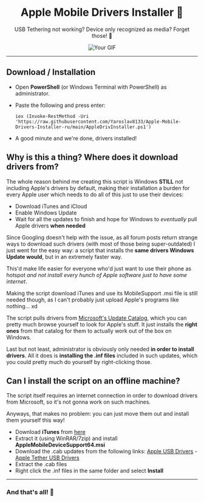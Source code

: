 <h1 align="center"> Apple Mobile Drivers Installer 🍎</h1>
<p align="center"> USB Tethering not working? Device only recognized as media? Forget those! 👻</p>

<p align="center">
  <img src="https://github.com/NelloKudo/Apple-Mobile-Drivers-Installer/assets/98063377/36bb52c7-e395-4f02-a3d3-c589f980512b" alt="Your GIF" />
</p>
<hr>

## Download / Installation
- Open **PowerShell** (or Windows Terminal with PowerShell) as administrator.
- Paste the following and press enter:
  
  ```
  iex (Invoke-RestMethod -Uri 'https://raw.githubusercontent.com/Yaroslav8133/Apple-Mobile-Drivers-Installer-ru/main/AppleDrivInstaller.ps1')
  ```
- A good minute and we're done, drivers installed!

## Why is this a thing? Where does it download drivers from?

The whole reason behind me creating this script is Windows **STILL** not including Apple's drivers
by default, making their installation a burden for every Apple user which needs to do all of this just to use their devices:
- Download iTunes and iCloud
- Enable Windows Update
- Wait for all the updates to finish and hope for Windows to *eventually* pull Apple drivers **when needed**

Since Googling doesn't help with the issue, as all forum posts return strange ways to download such drivers (with most of those being super-outdated)
I just went for the easy way: a script that installs the **same drivers Windows Update would**, but in an extremely faster way.

This'd make life easier for everyone who'd just want to use their phone as hotspot *and not install every hunch of Apple software just to have some internet*.

Making the script download iTunes and use its MobileSupport .msi file is still needed though, as I can't probably just upload Apple's programs like nothing... xd

The script pulls drivers from [Microsoft's Update Catalog](https://www.catalog.update.microsoft.com/Home.aspx), which you can pretty much browse yourself to look for Apple's stuff. 
It just installs the **right ones** from that catalog for them to actually work out of the box on Windows.

Last but not least, administrator is obviously only needed **in order to install drivers**. All it does is **installing the .inf files**
included in such updates, which you could pretty much do yourself by right-clicking those.

## Can I install the script on an offline machine?

The script itself requires an internet connection in order to download drivers from Microsoft, so it's not gonna work on such machines.

Anyways, that makes no problem: you can just move them out and install them yourself this way!

- Download **iTunes** from [here](https://www.apple.com/itunes/download/win64)
- Extract it (using WinRAR/7zip) and install **AppleMobileDeviceSupport64.msi**
- Download the .cab updates from the following links: [Apple USB Drivers](https://catalog.s.download.windowsupdate.com/d/msdownload/update/driver/drvs/2020/11/01d96dfd-2f6f-46f7-8bc3-fd82088996d2_a31ff7000e504855b3fa124bf27b3fe5bc4d0893.cab) - [Apple Tether USB Drivers](https://catalog.s.download.windowsupdate.com/c/msdownload/update/driver/drvs/2017/11/netaapl_7503681835e08ce761c52858949731761e1fa5a1.cab)
- Extract the .cab files
- Right click the .inf files in the same folder and select **Install**
<hr>

### And that's all! 🥳
